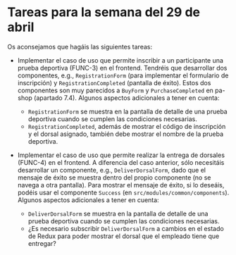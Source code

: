# Tareas para la semana del 29 de abril

Os aconsejamos que hagáis las siguientes tareas:

- Implementar el caso de uso que permite inscribir a un participante una prueba deportiva (FUNC-3) en el frontend. Tendréis que desarrollar dos componentes, e.g., `RegistrationForm` (para implementar el formulario de inscripción) y `RegistrationCompleted` (pantalla de éxito). Estos dos componentes son muy parecidos a `BuyForm` y `PurchaseCompleted` en pa-shop (apartado 7.4). Algunos aspectos adicionales a tener en cuenta:
  - `RegistrationForm` se muestra en la pantalla de detalle de una prueba deportiva cuando se cumplen las condiciones necesarias.
  - `RegistrationCompleted`, además de mostrar el código de inscripción y el dorsal asignado, también debe mostrar el nombre de la prueba deportiva.

- Implementar el caso de uso que permite realizar la entrega de dorsales (FUNC-4) en el frontend. A diferencia del caso anterior, sólo  necesitáis desarrollar un componente, e.g., `DeliverDorsalForm`, dado que el mensaje de éxito se muestra dentro del propio componente (no se navega a otra pantalla). Para mostrar el mensaje de éxito, si lo deseáis, podéis usar el componente `Success` (en `src/modules/common/components`). Algunos aspectos adicionales a tener en cuenta:
  - `DeliverDorsalForm` se muestra en la pantalla de detalle de una prueba deportiva cuando se cumplen las condiciones necesarias.
  - ¿Es necesario subscribir `DeliverDorsalForm` a cambios en el estado de Redux para poder mostrar el dorsal que el empleado tiene que entregar?


